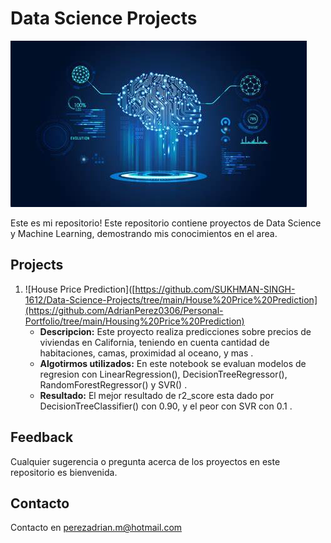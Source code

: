 # Data Science Projects
![Screenshot](ML.jpg)

Este es mi repositorio! Este repositorio contiene proyectos de Data Science y Machine Learning, demostrando mis conocimientos en el area. 

## Projects
1. ![House Price Prediction]([https://github.com/SUKHMAN-SINGH-1612/Data-Science-Projects/tree/main/House%20Price%20Prediction](https://github.com/AdrianPerez0306/Personal-Portfolio/tree/main/Housing%20Price%20Prediction)
   - **Descripcion:** Este proyecto realiza predicciones sobre precios de viviendas en California, teniendo en cuenta cantidad de habitaciones, camas, proximidad al oceano, y mas .
   - **Algotirmos utilizados:** En este notebook se evaluan modelos de regresion con LinearRegression(), DecisionTreeRegressor(), RandomForestRegressor() y SVR() .
   - **Resultado:** El mejor resultado de r2_score esta dado por DecisionTreeClassifier() con 0.90, y el peor con SVR con 0.1 .

## Feedback
Cualquier sugerencia o pregunta acerca de los proyectos en este repositorio es bienvenida. 

## Contacto
Contacto en perezadrian.m@hotmail.com
